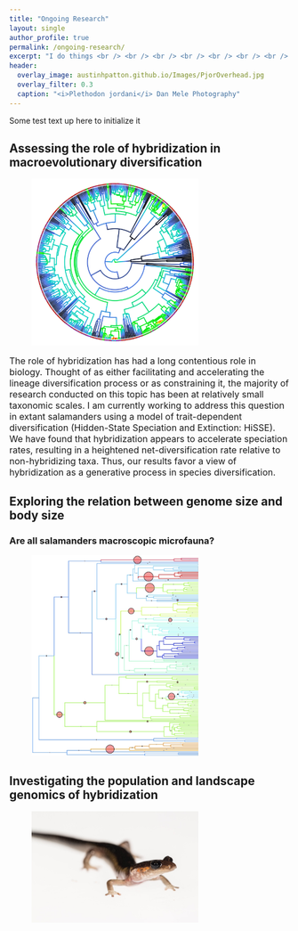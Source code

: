 ```yaml
---
title: "Ongoing Research"
layout: single
author_profile: true
permalink: /ongoing-research/
excerpt: "I do things <br /> <br /> <br /> <br /> <br /> <br /> <br /> <br />"
header:
  overlay_image: austinhpatton.github.io/Images/PjorOverhead.jpg
  overlay_filter: 0.3
  caption: "<i>Plethodon jordani</i> Dan Mele Photography"
---
```

Some test text up here to initialize it
<h2>Assessing the role of hybridization in macroevolutionary diversification</h2>
<figure style="width: 300px">
<img src="/Images/HybDivers_Image.jpg" class="wrap align-left">
</figure>
<font size="3.5"> The role of hybridization has had a long contentious role in biology. Thought of as either facilitating and accelerating the lineage diversification process or as constraining it, the majority of research conducted on this topic has been at relatively small taxonomic scales. I am currently working to address this question in extant salamanders using a model of trait-dependent diversification (Hidden-State Speciation and Extinction: HiSSE). We have found that hybridization appears to accelerate speciation rates, resulting in a heightened net-diversification rate relative to non-hybridizing taxa. Thus, our results favor a view of hybridization as a generative process in species diversification. </font>

<h2>Exploring the relation between genome size and body size</h2>
<h3>Are all salamanders macroscopic microfauna?</h3>
<figure style="width: 300px">
<img src="/Images/GenomeBodySize_Image.jpg" class="inline">
</figure>

<h2>Investigating the population and landscape genomics of hybridization</h2>
<figure style="width: 300px">
<img src="/Images/CompLangGenomics_Image.jpg" class="inline">
</figure>
